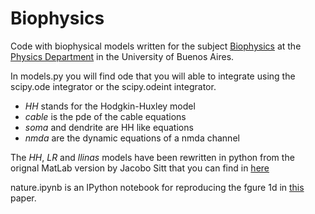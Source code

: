 Biophysics
==========
Code with biophysical models written for the subject [Biophysics](http://materias.df.uba.ar/biofisa2014c2/) at the [Physics Department](http://df.uba.ar/) in the University of Buenos Aires. 

In models.py you will find ode that you will able to integrate using the scipy.ode integrator or the scipy.odeint integrator.
* *HH* stands for the Hodgkin-Huxley model
* *cable* is the pde of the cable equations
* *soma* and dendrite are HH like equations
* *nmda* are the dynamic equations of a nmda channel

The *HH*, *LR* and *llinas* models have been rewritten in python from the orignal MatLab version by Jacobo Sitt that you can find in [here](http://materias.df.uba.ar/biofisa2014c2/guias/)

nature.ipynb is an IPython notebook for reproducing the fgure 1d in [this](http://www.nature.com/nature/journal/v464/n7293/full/nature08947.html) paper.  
